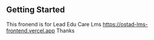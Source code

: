 
## Getting Started

This fronend is for Lead Edu Care Lms
https://ostad-lms-frontend.vercel.app
Thanks
